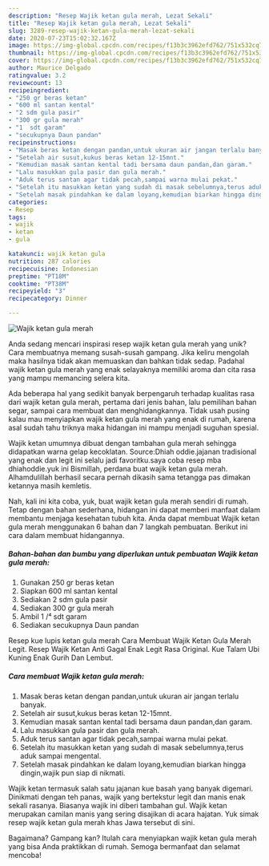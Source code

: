 ```yaml
---
description: "Resep Wajik ketan gula merah, Lezat Sekali"
title: "Resep Wajik ketan gula merah, Lezat Sekali"
slug: 3289-resep-wajik-ketan-gula-merah-lezat-sekali
date: 2020-07-23T15:02:32.167Z
image: https://img-global.cpcdn.com/recipes/f13b3c3962efd762/751x532cq70/wajik-ketan-gula-merah-foto-resep-utama.jpg
thumbnail: https://img-global.cpcdn.com/recipes/f13b3c3962efd762/751x532cq70/wajik-ketan-gula-merah-foto-resep-utama.jpg
cover: https://img-global.cpcdn.com/recipes/f13b3c3962efd762/751x532cq70/wajik-ketan-gula-merah-foto-resep-utama.jpg
author: Maurice Delgado
ratingvalue: 3.2
reviewcount: 13
recipeingredient:
- "250 gr beras ketan"
- "600 ml santan kental"
- "2 sdm gula pasir"
- "300 gr gula merah"
- "1  sdt garam"
- "secukupnya Daun pandan"
recipeinstructions:
- "Masak beras ketan dengan pandan,untuk ukuran air jangan terlalu banyak."
- "Setelah air susut,kukus beras ketan 12-15mnt."
- "Kemudian masak santan kental tadi bersama daun pandan,dan garam."
- "Lalu masukkan gula pasir dan gula merah."
- "Aduk terus santan agar tidak pecah,sampai warna mulai pekat."
- "Setelah itu masukkan ketan yang sudah di masak sebelumnya,terus aduk sampai mengental."
- "Setelah masak pindahkan ke dalam loyang,kemudian biarkan hingga dingin,wajik pun siap di nikmati."
categories:
- Resep
tags:
- wajik
- ketan
- gula

katakunci: wajik ketan gula 
nutrition: 287 calories
recipecuisine: Indonesian
preptime: "PT18M"
cooktime: "PT38M"
recipeyield: "3"
recipecategory: Dinner

---
```



![Wajik ketan gula merah](https://img-global.cpcdn.com/recipes/f13b3c3962efd762/751x532cq70/wajik-ketan-gula-merah-foto-resep-utama.jpg)

Anda sedang mencari inspirasi resep wajik ketan gula merah yang unik? Cara membuatnya memang susah-susah gampang. Jika keliru mengolah maka hasilnya tidak akan memuaskan dan bahkan tidak sedap. Padahal wajik ketan gula merah yang enak selayaknya memiliki aroma dan cita rasa yang mampu memancing selera kita.

Ada beberapa hal yang sedikit banyak berpengaruh terhadap kualitas rasa dari wajik ketan gula merah, pertama dari jenis bahan, lalu pemilihan bahan segar, sampai cara membuat dan menghidangkannya. Tidak usah pusing kalau mau menyiapkan wajik ketan gula merah yang enak di rumah, karena asal sudah tahu triknya maka hidangan ini mampu menjadi suguhan spesial.

Wajik ketan umumnya dibuat dengan tambahan gula merah sehingga didapatkan warna gelap kecoklatan. Source:Dhiah oddie.jajanan tradisional yang enak dan legit ini selalu jadi favoritku.saya coba resep mba dhiahoddie.yuk ini Bismillah, perdana buat wajik ketan gula merah. Alhamdulillah berhasil secara pernah dikasih sama tetangga pas dimakan ketannya masih kemletis.


Nah, kali ini kita coba, yuk, buat wajik ketan gula merah sendiri di rumah. Tetap dengan bahan sederhana, hidangan ini dapat memberi manfaat dalam membantu menjaga kesehatan tubuh kita. Anda dapat membuat Wajik ketan gula merah menggunakan 6 bahan dan 7 langkah pembuatan. Berikut ini cara dalam membuat hidangannya.

<!--inarticleads1-->

##### Bahan-bahan dan bumbu yang diperlukan untuk pembuatan Wajik ketan gula merah:

1. Gunakan 250 gr beras ketan
1. Siapkan 600 ml santan kental
1. Sediakan 2 sdm gula pasir
1. Sediakan 300 gr gula merah
1. Ambil 1 /⁴ sdt garam
1. Sediakan secukupnya Daun pandan


Resep kue lupis ketan gula merah Cara Membuat Wajik Ketan Gula Merah Legit. Resep Wajik Ketan Anti Gagal Enak Legit Rasa Original. Kue Talam Ubi Kuning Enak Gurih Dan Lembut. 

<!--inarticleads2-->

##### Cara membuat Wajik ketan gula merah:

1. Masak beras ketan dengan pandan,untuk ukuran air jangan terlalu banyak.
1. Setelah air susut,kukus beras ketan 12-15mnt.
1. Kemudian masak santan kental tadi bersama daun pandan,dan garam.
1. Lalu masukkan gula pasir dan gula merah.
1. Aduk terus santan agar tidak pecah,sampai warna mulai pekat.
1. Setelah itu masukkan ketan yang sudah di masak sebelumnya,terus aduk sampai mengental.
1. Setelah masak pindahkan ke dalam loyang,kemudian biarkan hingga dingin,wajik pun siap di nikmati.


Wajik ketan termasuk salah satu jajanan kue basah yang banyak digemari. Dinikmati dengan teh panas, wajik yang bertekstur legit dan manis enak sekali rasanya. Biasanya wajik ini diberi tambahan gul. Wajik ketan merupakan camilan manis yang sering disajikan di acara hajatan. Yuk simak resep wajik ketan gula merah khas Jawa tersebut di sini. 

Bagaimana? Gampang kan? Itulah cara menyiapkan wajik ketan gula merah yang bisa Anda praktikkan di rumah. Semoga bermanfaat dan selamat mencoba!
